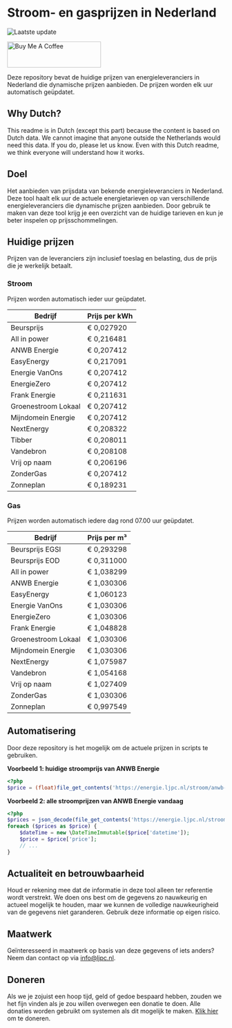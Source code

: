 # Stroom- en gasprijzen in Nederland

![Laatste update](https://img.shields.io/badge/laatste%20update-2023--06--11%2017%3A00%20CET-brightgreen)

<a href="https://www.buymeacoffee.com/Lars-" target="_blank"><img src="https://cdn.buymeacoffee.com/buttons/v2/default-orange.png" alt="Buy Me A Coffee" height="60" style="height: 60px !important;width: 217px !important;" ></a>

Deze repository bevat de huidige prijzen van energieleveranciers in Nederland die dynamische prijzen aanbieden. De prijzen worden elk uur automatisch geüpdatet.

## Why Dutch?

This readme is in Dutch (except this part) because the content is based on Dutch data. We cannot imagine that anyone outside the Netherlands would need this data. If you do, please let us know. Even with this Dutch readme, we think
everyone will understand how it works.

## Doel

Het aanbieden van prijsdata van bekende energieleveranciers in Nederland. Deze tool haalt elk uur de actuele energietarieven op van verschillende energieleveranciers die dynamische prijzen aanbieden. Door gebruik te maken van deze tool
krijg je een overzicht van de huidige tarieven en kun je beter inspelen op prijsschommelingen.

## Huidige prijzen

Prijzen van de leveranciers zijn inclusief toeslag en belasting, dus de prijs die je werkelijk betaalt.

### Stroom

Prijzen worden automatisch ieder uur geüpdatet.

 Bedrijf | Prijs per kWh 
---------|---------------
Beursprijs | € 0,027920
All in power | € 0,216481
ANWB Energie | € 0,207412
EasyEnergy | € 0,217091
Energie VanOns | € 0,207412
EnergieZero | € 0,207412
Frank Energie | € 0,211631
Groenestroom Lokaal | € 0,207412
Mijndomein Energie | € 0,207412
NextEnergy | € 0,208322
Tibber | € 0,208011
Vandebron | € 0,208108
Vrij op naam | € 0,206196
ZonderGas | € 0,207412
Zonneplan | € 0,189231


### Gas

Prijzen worden automatisch iedere dag rond 07.00 uur geüpdatet.

 Bedrijf | Prijs per m³ 
---------|--------------
Beursprijs EGSI | € 0,293298
Beursprijs EOD | € 0,311000
All in power | € 1,038299
ANWB Energie | € 1,030306
EasyEnergy | € 1,060123
Energie VanOns | € 1,030306
EnergieZero | € 1,030306
Frank Energie | € 1,048828
Groenestroom Lokaal | € 1,030306
Mijndomein Energie | € 1,030306
NextEnergy | € 1,075987
Vandebron | € 1,054168
Vrij op naam | € 1,027409
ZonderGas | € 1,030306
Zonneplan | € 0,997549


## Automatisering

Door deze repository is het mogelijk om de actuele prijzen in scripts te gebruiken.

**Voorbeeld 1: huidige stroomprijs van ANWB Energie**

```php
<?php
$price = (float)file_get_contents('https://energie.ljpc.nl/stroom/anwb-energie-nu.txt');

```

**Voorbeeld 2: alle stroomprijzen van ANWB Energie vandaag**

```php
<?php
$prices = json_decode(file_get_contents('https://energie.ljpc.nl/stroom/all-in-power-vandaag.json'),true);
foreach ($prices as $price) {
    $dateTime = new \DateTimeImmutable($price['datetime']);
    $price = $price['price'];
    // ...
}
```

## Actualiteit en betrouwbaarheid

Houd er rekening mee dat de informatie in deze tool alleen ter referentie wordt verstrekt. We doen ons best om de gegevens zo nauwkeurig en actueel mogelijk te houden, maar we kunnen de volledige nauwkeurigheid van de gegevens niet
garanderen. Gebruik deze informatie op eigen risico.

## Maatwerk

Geïnteresseerd in maatwerk op basis van deze gegevens of iets anders? Neem dan contact op
via [info@ljpc.nl](mailto:info@ljpc.nl?subject=Energie%20prijzen).

## Doneren

Als we je zojuist een hoop tijd, geld of gedoe bespaard hebben, zouden we het fijn vinden als je zou willen overwegen een
donatie te doen. Alle donaties worden gebruikt om systemen als dit mogelijk te
maken. [Klik hier](https://www.buymeacoffee.com/Lars-) om te doneren.
